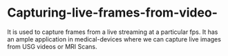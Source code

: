 # Capturing-live-frames-from-video-
It is used to capture frames from a live streaming at a particular fps.
It has an ample application in medical-devices where we can capture live images from USG videos or MRI Scans.
